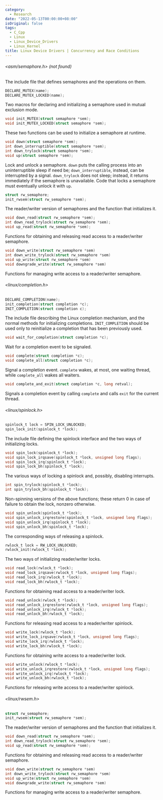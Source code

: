 ```yaml
---
category:
  - Research
date: "2022-05-13T00:00:00+08:00"
isOriginal: false
tags:
  - C_Cpp
  - Linux
  - Linux_Device_Drivers
  - Linux_Kernel
title: Linux Device Drivers | Concurrency and Race Conditions
---
```


###### <asm/semaphore.h> (not found)

The include file that defines semaphores and the operations on them.

```c
DECLARE_MUTEX(name);
DECLARE_MUTEX_LOCKED(name);
```

Two macros for declaring and initializing a semaphore used in mutual exclusion mode.

```c
void init_MUTEX(struct semaphore *sem);
void init_MUTEX_LOCKED(struct semaphore *sem);
```

These two functions can be used to initialize a semaphore at runtime.

```c
void down(struct semaphore *sem);
int down_interruptible(struct semaphore *sem);
int down_trylock(struct semaphore *sem);
void up(struct semaphore *sem);
```

Lock and unlock a semaphore. `down` puts the calling process into an uninterruptible sleep if need be; `down_interruptible`, instead, can be interrupted by a signal. `down_trylock` does not sleep; instead, it returns immediately if the semaphore is unavailable. Code that locks a semaphore must eventually unlock it with `up`.

```c
struct rw_semaphore;
init_rwsem(struct rw_semaphore *sem);
```

The reader/writer version of semaphores and the function that initializes it.

```c
void down_read(struct rw_semaphore *sem);
int down_read_trylock(struct rw_semaphore *sem);
void up_read(struct rw_semaphore *sem);
```

Functions for obtaining and releasing read access to a reader/writer semaphore.

```c
void down_write(struct rw_semaphore *sem)
int down_write_trylock(struct rw_semaphore *sem)
void up_write(struct rw_semaphore *sem)
void downgrade_write(struct rw_semaphore *sem)
```

Functions for managing write access to a reader/writer semaphore.

###### <linux/completion.h>

```c
DECLARE_COMPLETION(name);
init_completion(struct completion *c);
INIT_COMPLETION(struct completion c);
```

The include file describing the Linux completion mechanism, and the normal methods for initializing completions. `INIT_COMPLETION` should be used only to reinitialize a completion that has been previously used.

```c
void wait_for_completion(struct completion *c);
```

Wait for a completion event to be signaled.

```c
void complete(struct completion *c);
void complete_all(struct completion *c);
```

Signal a completion event. `complete` wakes, at most, one waiting thread, while `complete_all` wakes all waiters.

```c
void complete_and_exit(struct completion *c, long retval);
```

Signals a completion event by calling `complete` and calls `exit` for the current thread.

###### <linux/spinlock.h>

```c
spinlock_t lock = SPIN_LOCK_UNLOCKED;
spin_lock_init(spinlock_t *lock);
```

The include file defining the spinlock interface and the two ways of initializing locks.

```c
void spin_lock(spinlock_t *lock);
void spin_lock_irqsave(spinlock_t *lock, unsigned long flags);
void spin_lock_irq(spinlock_t *lock);
void spin_lock_bh(spinlock_t *lock);
```

The various ways of locking a spinlock and, possibly, disabling interrupts.

```c
int spin_trylock(spinlock_t *lock);
int spin_trylock_bh(spinlock_t *lock);
```

Non-spinning versions of the above functions; these return 0 in case of failure to obtain the lock, nonzero otherwise.

```c
void spin_unlock(spinlock_t *lock);
void spin_unlock_irqrestore(spinlock_t *lock, unsigned long flags);
void spin_unlock_irq(spinlock_t *lock);
void spin_unlock_bh(spinlock_t *lock);
```

The corresponding ways of releasing a spinlock.

```c
rwlock_t lock = RW_LOCK_UNLOCKED;
rwlock_init(rwlock_t *lock);
```

The two ways of initializing reader/writer locks.

```c
void read_lock(rwlock_t *lock);
void read_lock_irqsave(rwlock_t *lock, unsigned long flags);
void read_lock_irq(rwlock_t *lock);
void read_lock_bh(rwlock_t *lock);
```

Functions for obtaining read access to a reader/writer lock.

```c
void read_unlock(rwlock_t *lock);
void read_unlock_irqrestore(rwlock_t *lock, unsigned long flags);
void read_unlock_irq(rwlock_t *lock);
void read_unlock_bh(rwlock_t *lock);
```

Functions for releasing read access to a reader/writer spinlock.

```c
void write_lock(rwlock_t *lock);
void write_lock_irqsave(rwlock_t *lock, unsigned long flags);
void write_lock_irq(rwlock_t *lock);
void write_lock_bh(rwlock_t *lock);
```

Functions for obtaining write access to a reader/writer lock.

```c
void write_unlock(rwlock_t *lock);
void write_unlock_irqrestore(rwlock_t *lock, unsigned long flags);
void write_unlock_irq(rwlock_t *lock);
void write_unlock_bh(rwlock_t *lock);
```

Functions for releasing write access to a reader/writer spinlock.

###### <linux/rwsem.h>

```c
struct rw_semaphore;
init_rwsem(struct rw_semaphore *sem);
```

The reader/writer version of semaphores and the function that initializes it.

```c
void down_read(struct rw_semaphore *sem);
int down_read_trylock(struct rw_semaphore *sem);
void up_read(struct rw_semaphore *sem);
```

Functions for obtaining and releasing read access to a reader/writer semaphore.

```c
void down_write(struct rw_semaphore *sem)
int down_write_trylock(struct rw_semaphore *sem)
void up_write(struct rw_semaphore *sem)
void downgrade_write(struct rw_semaphore *sem)
```

Functions for managing write access to a reader/writer semaphore.

